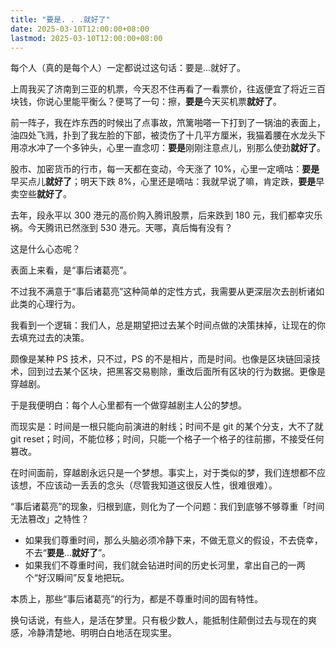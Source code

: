 ```yaml
---
title: "要是. . .就好了"
date: 2025-03-10T12:00:00+08:00
lastmod: 2025-03-10T12:00:00+08:00
---
```


每个人（真的是每个人）一定都说过这句话：要是...就好了。

<!--more-->

上周我买了济南到三亚的机票，今天忍不住再看了一看票价，往返便宜了将近三百块钱，你说心里能平衡么？便骂了一句：擦，**要是**今天买机票**就好了**。

前一阵子，我在炸东西的时候出了点事故，笊篱啪嗒一下打到了一锅油的表面上，油四处飞溅，扑到了我左脸的下部，被烫伤了十几平方厘米，我猫着腰在水龙头下用凉水冲了一个多钟头，心里一直念叨：**要是**刚刚注意点儿，别那么使劲**就好了**。

股市、加密货币的行市，每一天都在变动，今天涨了 10%，心里一定嘀咕：**要是**早买点儿**就好了**；明天下跌 8%，心里还是嘀咕：我就早说了嘛，肯定跌，**要是**早卖空些**就好了**。

去年，段永平以 300 港元的高价购入腾讯股票，后来跌到 180 元，我们都幸灾乐祸。今天腾讯已然涨到 530 港元。天哪，真后悔有没有？

这是什么心态呢？

表面上来看，是“事后诸葛亮”。

不过我不满意于“事后诸葛亮”这种简单的定性方式，我需要从更深层次去剖析诸如此类的心理行为。

我看到一个逻辑：我们人，总是期望把过去某个时间点做的决策抹掉，让现在的你去填充过去的决策。

颇像是某种 PS 技术，只不过，PS 的不是相片，而是时间。也像是区块链回滚技术，回到过去某个区块，把黑客交易剔除，重改后面所有区块的行为数据。更像是穿越剧。

于是我便明白：每个人心里都有一个做穿越剧主人公的梦想。

而现实是：时间是一根只能向前演进的射线；时间不是 git 的某个分支，大不了就 git reset；时间，不能位移；时间，只能一个格子一个格子的往前挪，不接受任何篡改。

在时间面前，穿越剧永远只是一个梦想。事实上，对于类似的梦，我们连想都不应该想，不应该动一丢丢的念头（尽管我知道这很反人性，很难很难）。

“事后诸葛亮”的现象，归根到底，则化为了一个问题：我们到底够不够尊重「时间无法篡改」之特性？

- 如果我们尊重时间，那么头脑必须冷静下来，不做无意义的假设，不去侥幸，不去“**要是**...**就好了**”。
- 如果我们不尊重时间，我们就会钻进时间的历史长河里，拿出自己的一两个“好汉瞬间”反复地把玩。

本质上，那些“事后诸葛亮”的行为，都是不尊重时间的固有特性。

换句话说，有些人，是活在梦里。只有极少数人，能抵制住颠倒过去与现在的爽感，冷静清楚地、明明白白地活在现实里。
